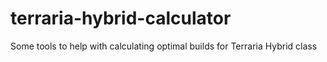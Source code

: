 # terraria-hybrid-calculator
Some tools to help with calculating optimal builds for Terraria Hybrid class
